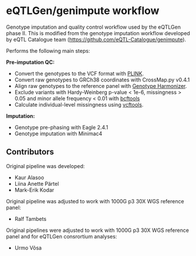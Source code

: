 # eQTLGen/genimpute workflow
Genotype imputation and quality control workflow used by the eQTLGen phase II. This is modified from the genotype imputation workflow developed by eQTL Catalogue team (https://github.com/eQTL-Catalogue/genimpute).


Performs the following main steps:

**Pre-imputation QC:**
- Convert the genotypes to the VCF format with [PLINK](https://www.cog-genomics.org/plink/1.9/).
- Convert raw genotypes to GRCh38 coordinates with CrossMap.py v0.4.1
- Align raw genotypes to the reference panel with [Genotype Harmonizer](https://github.com/molgenis/systemsgenetics/wiki/Genotype-Harmonizer).
- Exclude variants with Hardy-Weinberg p-value < 1e-6, missingness > 0.05 and minor allele frequency < 0.01 with [bcftools](https://samtools.github.io/bcftools/)
- Calculate individual-level missingness using [vcftools](https://vcftools.github.io/perl_module.html).

**Imputation:**
- Genotype pre-phasing with Eagle 2.4.1 
- Genotype imputation with Minimac4

## Contributors

Original pipeline was developed:

* Kaur Alasoo
* Liina Anette Pärtel
* Mark-Erik Kodar

Original pipeline was adjusted to work with 1000G p3 30X WGS reference panel:

* Ralf Tambets

Original pipelines were adjusted to work with 1000G p3 30X WGS reference panel and for eQTLGen consrortium analyses:

* Urmo Võsa
